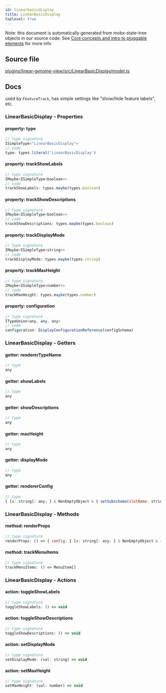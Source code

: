 ```yaml
---
id: linearbasicdisplay
title: LinearBasicDisplay
toplevel: true
---
```


Note: this document is automatically generated from mobx-state-tree objects in
our source code. See
[Core concepts and intro to pluggable elements](/docs/developer_guide/) for more
info

## Source file

[plugins/linear-genome-view/src/LinearBasicDisplay/model.ts](https://github.com/GMOD/jbrowse-components/blob/main/plugins/linear-genome-view/src/LinearBasicDisplay/model.ts)

## Docs

used by `FeatureTrack`, has simple settings like "show/hide feature labels",
etc.

### LinearBasicDisplay - Properties

#### property: type

```js
// type signature
ISimpleType<"LinearBasicDisplay">
// code
type: types.literal('LinearBasicDisplay')
```

#### property: trackShowLabels

```js
// type signature
IMaybe<ISimpleType<boolean>>
// code
trackShowLabels: types.maybe(types.boolean)
```

#### property: trackShowDescriptions

```js
// type signature
IMaybe<ISimpleType<boolean>>
// code
trackShowDescriptions: types.maybe(types.boolean)
```

#### property: trackDisplayMode

```js
// type signature
IMaybe<ISimpleType<string>>
// code
trackDisplayMode: types.maybe(types.string)
```

#### property: trackMaxHeight

```js
// type signature
IMaybe<ISimpleType<number>>
// code
trackMaxHeight: types.maybe(types.number)
```

#### property: configuration

```js
// type signature
ITypeUnion<any, any, any>
// code
configuration: DisplayConfigurationReference(configSchema)
```

### LinearBasicDisplay - Getters

#### getter: rendererTypeName

```js
// type
any
```

#### getter: showLabels

```js
// type
any
```

#### getter: showDescriptions

```js
// type
any
```

#### getter: maxHeight

```js
// type
any
```

#### getter: displayMode

```js
// type
any
```

#### getter: rendererConfig

```js
// type
{ [x: string]: any; } & NonEmptyObject & { setSubschema(slotName: string, data: unknown): any; } & IStateTreeNode<AnyConfigurationSchemaType>
```

### LinearBasicDisplay - Methods

#### method: renderProps

```js
// type signature
renderProps: () => { config: { [x: string]: any; } & NonEmptyObject & { setSubschema(slotName: string, data: unknown): any; } & IStateTreeNode<AnyConfigurationSchemaType>; }
```

#### method: trackMenuItems

```js
// type signature
trackMenuItems: () => MenuItem[]
```

### LinearBasicDisplay - Actions

#### action: toggleShowLabels

```js
// type signature
toggleShowLabels: () => void
```

#### action: toggleShowDescriptions

```js
// type signature
toggleShowDescriptions: () => void
```

#### action: setDisplayMode

```js
// type signature
setDisplayMode: (val: string) => void
```

#### action: setMaxHeight

```js
// type signature
setMaxHeight: (val: number) => void
```
